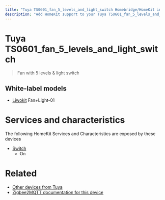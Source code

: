 ```yaml
---
title: "Tuya TS0601_fan_5_levels_and_light_switch Homebridge/HomeKit integration"
description: "Add HomeKit support to your Tuya TS0601_fan_5_levels_and_light_switch, using Homebridge, Zigbee2MQTT and homebridge-z2m."
---
```

<!---
This file has been GENERATED using src/docgen/docgen.ts
DO NOT EDIT THIS FILE MANUALLY!
-->
# Tuya TS0601_fan_5_levels_and_light_switch
> Fan with 5 levels & light switch


## White-label models
* [Liwokit](../index.md#liwokit) Fan+Light-01

# Services and characteristics
The following HomeKit Services and Characteristics are exposed by
these devices

* [Switch](../../switch.md)
  * On


# Related
* [Other devices from Tuya](../index.md#tuya)
* [Zigbee2MQTT documentation for this device](https://www.zigbee2mqtt.io/devices/TS0601_fan_5_levels_and_light_switch.html)